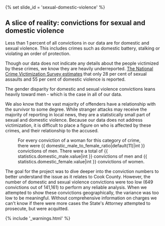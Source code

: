 {% set slide_id = 'sexual-domestic-violence' %}

## A slice of reality: convictions for sexual and domestic violence

Less than 1 percent of all convictions in our data are for domestic and sexual violence. This includes crimes such as domestic battery, stalking or violating an order of protection.   

Though our data does not indicate any details about the people victimized by these crimes, we know they are heavily underreported. [The National Crime Victimization Survey estimates](http://www.icpsr.umich.edu/icpsrweb/ICPSR/studies/34650) that only 28 per cent of sexual assaults and 55 per cent of domestic violence is reported. 

The gender disparity for domestic and sexual violence convictions leans heavily toward men - which is the case in all of our data. 

We also know that the vast majority of offenders have a relationship with the survivor to some degree. While stranger attacks may receive the majority of reporting in local news, they are a statistically small part of sexual and domestic violence. Because our data does not address victimization, it is difficult to place a figure on who is affected by these crimes, and their relationship to the accused.  

<figure id="affecting-women-viz-container">
  <div class="viz-container"></div>
  <figcaption>For every conviction of a woman for this category of crime, there were {{ domestic_male_to_female_ratio|default(11)|int }} convictions of men. There were a total of {{ statistics.domestic_male.value|int }} convictions of men and {{ statistics.domestic_female.value|int }} convictions of women.</figcaption>
</figure>

The goal for the project was to dive deeper into the conviction numbers to better understand the issue as it relates to Cook County. However, the number of domestic and sexual violence convictions were too low (649 convictions out of 141,161) to perform any reliable analysis. When we attempted to show these convictions geographically, the variance was too low to be meaningful. Without comprehensive information on charges we can't know if there were more cases the State's Attorney attempted to prosecute, but were acquitted.  

{% include '_warnings.html' %}
